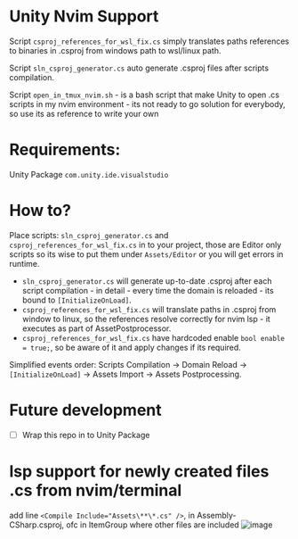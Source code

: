 # Unity Nvim Support

Script `csproj_references_for_wsl_fix.cs` simply translates paths references to binaries in .csproj from windows path to wsl/linux path.

Script `sln_csproj_generator.cs` auto generate .csproj files after scripts compilation.

Script `open_in_tmux_nvim.sh` - is a bash script that make Unity to open .cs scripts in my nvim environment - its not ready to go solution for everybody, so use its as reference to write your own

# Requirements:
Unity Package `com.unity.ide.visualstudio`

# How to?
Place scripts: `sln_csproj_generator.cs` and `csproj_references_for_wsl_fix.cs` in to your project, those are Editor only scripts so its wise to put them under `Assets/Editor` or you will get errors in runtime. 
- `sln_csproj_generator.cs` will generate up-to-date .csproj after each script compilation - in detail - every time the domain is reloaded - its bound to  `[InitializeOnLoad]`.
- `csproj_references_for_wsl_fix.cs` will translate paths in .csproj from window to linux, so the references resolve correctly for nvim lsp - it executes as part of AssetPostprocessor.
- `csproj_references_for_wsl_fix.cs` have hardcoded enable `bool enable = true;`, so be aware of it and apply changes if its required.

Simplified events order:
Scripts Compilation -> Domain Reload -> `[InitializeOnLoad]` -> Assets Import -> Assets Postprocessing.

# Future development
- [ ] Wrap this repo in to Unity Package

# lsp support for newly created files .cs from nvim/terminal
add line `<Compile Include="Assets\**\*.cs" />`,  in Assembly-CSharp.csproj, ofc in ItemGroup where other files are included 
![image](https://github.com/user-attachments/assets/d8efb9f1-0591-4b0c-af8c-c8dae1aae3f9)


